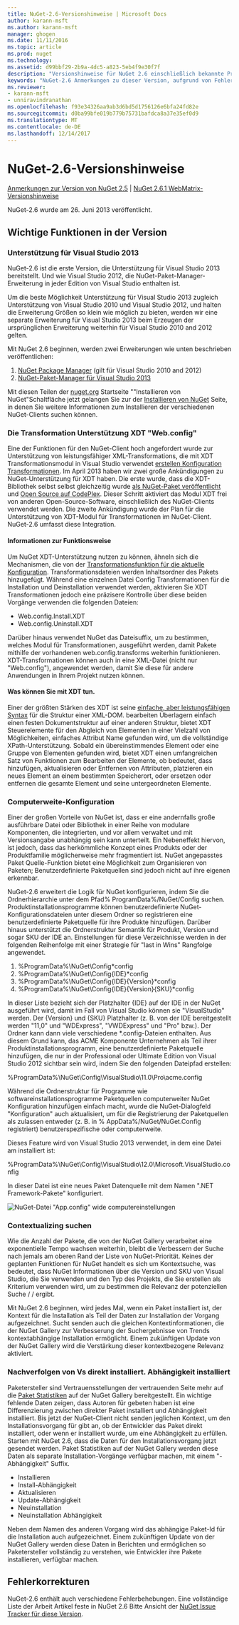 ```yaml
---
title: NuGet-2.6-Versionshinweise | Microsoft Docs
author: karann-msft
ms.author: karann-msft
manager: ghogen
ms.date: 11/11/2016
ms.topic: article
ms.prod: nuget
ms.technology: 
ms.assetid: d99bbf29-2b9a-4dc5-a823-5eb4f9e30f7f
description: "Versionshinweise für NuGet 2.6 einschließlich bekannte Probleme, Fehlerbehebungen, Funktionen und Archivierung von dcrs Design."
keywords: "NuGet-2.6 Anmerkungen zu dieser Version, aufgrund von Fehlerbehebungen, bekannte Probleme, zusätzliche Funktionen, Archivierung von dcrs Design"
ms.reviewer:
- karann-msft
- unniravindranathan
ms.openlocfilehash: f93e34326aa9ab3d6bd5d1756126e6bfa24fd82e
ms.sourcegitcommit: d0ba99bfe019b779b75731bafdca8a37e35ef0d9
ms.translationtype: MT
ms.contentlocale: de-DE
ms.lasthandoff: 12/14/2017
---
```

# <a name="nuget-26-release-notes"></a>NuGet-2.6-Versionshinweise

[Anmerkungen zur Version von NuGet 2.5](../release-notes/nuget-2.5.md) | [NuGet 2.6.1 WebMatrix-Versionshinweise](../release-notes/nuget-2.6.1-for-webmatrix.md)

NuGet-2.6 wurde am 26. Juni 2013 veröffentlicht.

## <a name="notable-features-in-the-release"></a>Wichtige Funktionen in der Version

### <a name="support-for-visual-studio-2013"></a>Unterstützung für Visual Studio 2013

NuGet-2.6 ist die erste Version, die Unterstützung für Visual Studio 2013 bereitstellt. Und wie Visual Studio 2012, die NuGet-Paket-Manager-Erweiterung in jeder Edition von Visual Studio enthalten ist.

Um die beste Möglichkeit Unterstützung für Visual Studio 2013 zugleich Unterstützung von Visual Studio 2010 und Visual Studio 2012, und halten die Erweiterung Größen so klein wie möglich zu bieten, werden wir eine separate Erweiterung für Visual Studio 2013 beim Erzeugen der ursprünglichen Erweiterung weiterhin für Visual Studio 2010 and 2012 gelten.

Mit NuGet 2.6 beginnen, werden zwei Erweiterungen wie unten beschrieben veröffentlichen:

1. [NuGet Package Manager](http://visualstudiogallery.msdn.microsoft.com/27077b70-9dad-4c64-adcf-c7cf6bc9970c/file/37502/30/NuGet.Tools.vsix) (gilt für Visual Studio 2010 and 2012)
2. [NuGet-Paket-Manager für Visual Studio 2013](http://visualstudiogallery.msdn.microsoft.com/4ec1526c-4a8c-4a84-b702-b21a8f5293ca)

Mit diesen Teilen der [nuget.org](https://nuget.org) Startseite ""Installieren von NuGet"Schaltfläche jetzt gelangen Sie zur der [Installieren von NuGet](../guides/install-nuget.md) Seite, in denen Sie weitere Informationen zum Installieren der verschiedenen NuGet-Clients suchen können.

<a name="xdt"></a>

### <a name="xdt-webconfig-transformation-support"></a>Die Transformation Unterstützung XDT "Web.config"

Eine der Funktionen für den NuGet-Client hoch angefordert wurde zur Unterstützung von leistungsfähiger XML-Transformations, die mit XDT Transformationsmodul in Visual Studio verwendet [erstellen Konfiguration Transformationen](http://msdn.microsoft.com/library/dd465318(v=vs.100).aspx).
Im April 2013 haben wir zwei große Ankündigungen zu NuGet-Unterstützung für XDT haben. Die erste wurde, dass die XDT-Bibliothek selbst selbst gleichzeitig wurde [als NuGet-Paket veröffentlicht](https://nuget.org/packages/Microsoft.Web.Xdt) und [Open Source auf CodePlex](http://xdt.codeplex.com/). Dieser Schritt aktiviert das Modul XDT frei von anderen Open-Source-Software, einschließlich des NuGet-Clients verwendet werden. Die zweite Ankündigung wurde der Plan für die Unterstützung von XDT-Modul für Transformationen im NuGet-Client. NuGet-2.6 umfasst diese Integration.

#### <a name="how-it-works"></a>Informationen zur Funktionsweise

Um NuGet XDT-Unterstützung nutzen zu können, ähneln sich die Mechanismen, die von der [Transformationsfunktion für die aktuelle Konfiguration](../create-packages/source-and-config-file-transformations.md).
Transformationsdateien werden Inhaltsordner des Pakets hinzugefügt. Während eine einzelnen Datei Config Transformationen für die Installation und Deinstallation verwendet werden, aktivieren Sie XDT Transformationen jedoch eine präzisere Kontrolle über diese beiden Vorgänge verwenden die folgenden Dateien:

- Web.config.Install.XDT
- Web.config.Uninstall.XDT

Darüber hinaus verwendet NuGet das Dateisuffix, um zu bestimmen, welches Modul für Transformationen, ausgeführt werden, damit Pakete mithilfe der vorhandenen web.config.transforms weiterhin funktionieren. XDT-Transformationen können auch in eine XML-Datei (nicht nur "Web.config"), angewendet werden, damit Sie diese für andere Anwendungen in Ihrem Projekt nutzen können.

#### <a name="what-you-can-do-with-xdt"></a>Was können Sie mit XDT tun.

Einer der größten Stärken des XDT ist seine [einfache, aber leistungsfähigen Syntax](http://msdn.microsoft.com/library/dd465326.aspx) für die Struktur einer XML-DOM. bearbeiten Überlagern einfach einen festen Dokumentstruktur auf einer anderen Struktur, bietet XDT Steuerelemente für den Abgleich von Elementen in einer Vielzahl von Möglichkeiten, einfaches Attribut Name gefunden wird, um die vollständige XPath-Unterstützung. Sobald ein übereinstimmendes Element oder eine Gruppe von Elementen gefunden wird, bietet XDT einen umfangreichen Satz von Funktionen zum Bearbeiten der Elemente, ob bedeutet, dass hinzufügen, aktualisieren oder Entfernen von Attributen, platzieren ein neues Element an einem bestimmten Speicherort, oder ersetzen oder entfernen die gesamte Element und seine untergeordneten Elemente.

### <a name="machine-wide-configuration"></a>Computerweite-Konfiguration

Einer der großen Vorteile von NuGet ist, dass er eine andernfalls große ausführbare Datei oder Bibliothek in einer Reihe von modulare Komponenten, die integrierten, und vor allem verwaltet und mit Versionsangabe unabhängig sein kann unterteilt. Ein Nebeneffekt hiervon, ist jedoch, dass das herkömmliche Konzept eines Produkts oder der Produktfamilie möglicherweise mehr fragmentiert ist.
NuGet angepasstes Paket Quelle-Funktion bietet eine Möglichkeit zum Organisieren von Paketen; Benutzerdefinierte Paketquellen sind jedoch nicht auf ihre eigenen erkennbar.

NuGet-2.6 erweitert die Logik für NuGet konfigurieren, indem Sie die Ordnerhierarchie unter dem Pfad% ProgramData%/NuGet/Config suchen. Produktinstallationsprogramme können benutzerdefinierte NuGet-Konfigurationsdateien unter diesem Ordner so registrieren eine benutzerdefinierte Paketquelle für ihre Produkte hinzufügen. Darüber hinaus unterstützt die Ordnerstruktur Semantik für Produkt, Version und sogar SKU der IDE an. Einstellungen für diese Verzeichnisse werden in der folgenden Reihenfolge mit einer Strategie für "last in Wins" Rangfolge angewendet.

1. %ProgramData%\NuGet\Config\*config
2. %ProgramData%\NuGet\Config\{IDE}\*config
3. %ProgramData%\NuGet\Config\{IDE}\{Version}\*config
4. %ProgramData%\NuGet\Config\{IDE}\{Version}\{SKU}\*config

In dieser Liste bezieht sich der Platzhalter {IDE} auf der IDE in der NuGet ausgeführt wird, damit im Fall von Visual Studio können sie "VisualStudio" werden. Der {Version} und {SKU} Platzhalter (z. B. von der IDE bereitgestellt werden "11,0" und "WDExpress", "VWDExpress" und "Pro" bzw.). Der Ordner kann dann viele verschiedene *.config-Dateien enthalten.
Aus diesem Grund kann, das ACME Komponente Unternehmen als Teil ihrer Produktinstallationsprogramm, eine benutzerdefinierte Paketquelle hinzufügen, die nur in der Professional oder Ultimate Edition von Visual Studio 2012 sichtbar sein wird, indem Sie den folgenden Dateipfad erstellen:

%ProgramData%\NuGet\Config\VisualStudio\11.0\Pro\acme.config

Während die Ordnerstruktur für Programme wie softwareinstallationsprogramme Paketquellen computerweiter NuGet Konfiguration hinzufügen einfach macht, wurde die NuGet-Dialogfeld "Konfiguration" auch aktualisiert, um für die Registrierung der Paketquellen als zulassen entweder (z. B. in % AppData%/NuGet/NuGet.Config registriert) benutzerspezifische oder computerweite.

Dieses Feature wird von Visual Studio 2013 verwendet, in dem eine Datei am installiert ist:

%ProgramData%\NuGet\Config\VisualStudio\12.0\Microsoft.VisualStudio.config

In dieser Datei ist eine neues Paket Datenquelle mit dem Namen ".NET Framework-Pakete" konfiguriert.

![NuGet-Datei "App.config" wide computereinstellungen](./media/NuGet-Config-File-Machine-Wide.png)

### <a name="contextualizing-search"></a>Contextualizing suchen

Wie die Anzahl der Pakete, die von der NuGet Gallery verarbeitet eine exponentielle Tempo wachsen weiterhin, bleibt die Verbessern der Suche nach jemals am oberen Rand der Liste von NuGet-Priorität. Keines der geplanten Funktionen für NuGet handelt es sich um Kontextsuche, was bedeutet, dass NuGet Informationen über die Version und SKU von Visual Studio, die Sie verwenden und den Typ des Projekts, die Sie erstellen als Kriterium verwenden wird, um zu bestimmen die Relevanz der potenziellen Suche / / ergibt.

Mit NuGet 2.6 beginnen, wird jedes Mal, wenn ein Paket installiert ist, der Kontext für die Installation als Teil der Daten zur Installation der Vorgang aufgezeichnet.  Sucht senden auch die gleichen Kontextinformationen, die der NuGet Gallery zur Verbesserung der Suchergebnisse von Trends kontextabhängige Installation ermöglicht.  Einem zukünftigen Update von der NuGet Gallery wird die Verstärkung dieser kontextbezogene Relevanz aktiviert.

### <a name="tracking-direct-installs-vs-dependency-installs"></a>Nachverfolgen von Vs direkt installiert. Abhängigkeit installiert

Paketersteller sind Vertrauensstellungen der vertrauenden Seite mehr auf die [Paket Statistiken](http://blog.nuget.org/20130226/Introducing-Package-Statistics.html) auf der NuGet Gallery bereitgestellt.  Ein wichtige fehlende Daten zeigen, dass Autoren für gebeten haben ist eine Differenzierung zwischen direkter Paket installiert und Abhängigkeit installiert.  Bis jetzt der NuGet-Client nicht senden jeglichen Kontext, um den Installationsvorgang für gibt an, ob der Entwickler das Paket direkt installiert, oder wenn er installiert wurde, um eine Abhängigkeit zu erfüllen.
Starten mit NuGet 2.6, dass die Daten für den Installationsvorgang jetzt gesendet werden.  Paket Statistiken auf der NuGet Gallery werden diese Daten als separate Installation-Vorgänge verfügbar machen, mit einem "-Abhängigkeit" Suffix.

* Installieren
* Install-Abhängigkeit
* Aktualisieren
* Update-Abhängigkeit
* Neuinstallation
* Neuinstallation Abhängigkeit

Neben dem Namen des anderen Vorgang wird das abhängige Paket-Id für die Installation auch aufgezeichnet.  Einem zukünftigen Update von der NuGet Gallery werden diese Daten in Berichten und ermöglichen so Paketersteller vollständig zu verstehen, wie Entwickler ihre Pakete installieren, verfügbar machen.

## <a name="bug-fixes"></a>Fehlerkorrekturen

NuGet-2.6 enthält auch verschiedene Fehlerbehebungen. Eine vollständige Liste der Arbeit Artikel feste in NuGet 2.6 Bitte Ansicht der [NuGet Issue Tracker für diese Version](https://nuget.codeplex.com/workitem/list/advanced?keyword=&status=Closed&type=All&priority=All&release=NuGet%202.6&assignedTo=All&component=All&sortField=LastUpdatedDate&sortDirection=Descending&page=0&reasonClosed=All).